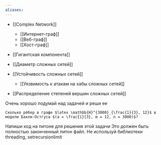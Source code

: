 ```yaml
---
aliases: 
---
```


- [[Complex Network]]
    - [[Интернет-граф]]
    - [[Веб-граф]]
    - [[Хост-граф]]

- [[Гигантская компонента]]
- [[Диаметр сложных сетей]]

- [[Устойчивость сложных сетей]]
    - [[Уязвимость к атакам на хабы сложных сетей]]
- [[Распределение степеней вершин сложных сетей]]

Очень хорошо подумай над задачей и реши ее
```
Сколько рёбер в графе $latex \mathbb{H}^{3000}_{\frac{1}{3}, 12}$ в модели Бакли-Остгуса $(a = \frac{1}{3}, m = 12, n = 3000)$?

```


Напиши код на питоне для решения этой задачи Это должен быть полностью законченный питон файл. Не используй библиотеки threading, setrecursionlimit